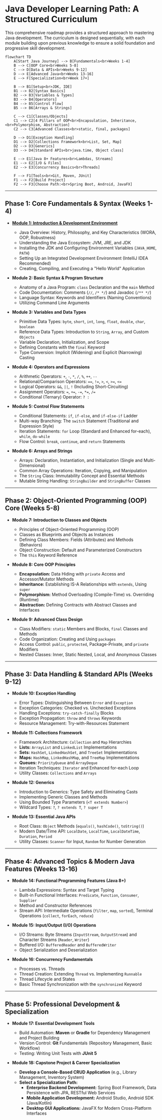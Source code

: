 # Java Developer Learning Path: A Structured Curriculum

This comprehensive roadmap provides a structured approach to mastering Java development. The curriculum is designed sequentially, with each module building upon previous knowledge to ensure a solid foundation and progressive skill development.

```mermaid
flowchart TD
    A[Start Java Journey] --> B[Fundamentals<br>Weeks 1-4]
    B --> C[OOP Core<br>Weeks 5-8]
    C --> D[Data & APIs<br>Weeks 9-12]
    D --> E[Advanced Java<br>Weeks 13-16]
    E --> F[Specialization<br>Week 17+]
    
    B --> B1[Setup<br>JDK, IDE]
    B1 --> B2[Syntax Basics]
    B2 --> B3[Variables & Types]
    B3 --> B4[Operators]
    B4 --> B5[Control Flow]
    B5 --> B6[Arrays & Strings]
    
    C --> C1[Classes/Objects]
    C1 --> C2[4 Pillars of OOP<br>Encapsulation, Inheritance,<br>Polymorphism, Abstraction]
    C2 --> C3[Advanced Classes<br>static, final, packages]
    
    D --> D1[Exception Handling]
    D1 --> D2[Collections Framework<br>List, Set, Map]
    D2 --> D3[Generics]
    D3 --> D4[Standard APIs<br>java.time, Object class]
    
    E --> E1[Java 8+ Features<br>Lambdas, Streams]
    E1 --> E2[I/O & Files]
    E2 --> E3[Concurrency Basics<br>Threads]
    
    F --> F1[Tools<br>Git, Maven, JUnit]
    F1 --> F2[Build Project]
    F2 --> F3[Choose Path:<br>Spring Boot, Android, JavaFX]
```

---

## Phase 1: Core Fundamentals & Syntax (Weeks 1-4)

*   [**Module 1: Introduction & Development Environment**](https://github.com/ahmadrizal1st/java-intro/#readme)
    *   Java Overview: History, Philosophy, and Key Characteristics (WORA, OOP, Robustness)
    *   Understanding the Java Ecosystem: JVM, JRE, and JDK
    *   Installing the JDK and Configuring Environment Variables (`JAVA_HOME`, `PATH`)
    *   Setting Up an Integrated Development Environment (IntelliJ IDEA Recommended)
    *   Creating, Compiling, and Executing a "Hello World" Application

*   **Module 2: Basic Syntax & Program Structure**
    *   Anatomy of a Java Program: `class` Declaration and the `main` Method
    *   Code Documentation: Comments (`//`, `/* */`) and Javadoc (`/** */`)
    *   Language Syntax: Keywords and Identifiers (Naming Conventions)
    *   Utilizing Command Line Arguments

*   **Module 3: Variables and Data Types**
    *   Primitive Data Types: `byte`, `short`, `int`, `long`, `float`, `double`, `char`, `boolean`
    *   Reference Data Types: Introduction to `String`, `Array`, and Custom `Objects`
    *   Variable Declaration, Initialization, and Scope
    *   Defining Constants with the `final` Keyword
    *   Type Conversion: Implicit (Widening) and Explicit (Narrowing) Casting

*   **Module 4: Operators and Expressions**
    *   Arithmetic Operators: `+`, `-`, `*`, `/`, `%`, `++`, `--`
    *   Relational/Comparison Operators: `==`, `!=`, `>`, `<`, `>=`, `<=`
    *   Logical Operators: `&&`, `||`, `!` (Including Short-Circuiting)
    *   Assignment Operators: `=`, `+=`, `-=`, `*=`, `/=`
    *   Conditional (Ternary) Operator: `? :`

*   **Module 5: Control Flow Statements**
    *   Conditional Statements: `if`, `if-else`, and `if-else-if` Ladder
    *   Multi-way Branching: The `switch` Statement (Traditional and Expression Style)
    *   Iteration Statements: `for` Loop (Standard and Enhanced for-each), `while`, `do-while`
    *   Flow Control: `break`, `continue`, and `return` Statements

*   **Module 6: Arrays and Strings**
    *   Arrays: Declaration, Instantiation, and Initialization (Single and Multi-Dimensional)
    *   Common Array Operations: Iteration, Copying, and Manipulation
    *   The `String` Class: Immutability Concept and Essential Methods
    *   Mutable String Handling: `StringBuilder` and `StringBuffer` Classes

---

## Phase 2: Object-Oriented Programming (OOP) Core (Weeks 5-8)

*   **Module 7: Introduction to Classes and Objects**
    *   Principles of Object-Oriented Programming (OOP)
    *   Classes as Blueprints and Objects as Instances
    *   Defining Class Members: Fields (Attributes) and Methods (Behaviors)
    *   Object Construction: Default and Parameterized Constructors
    *   The `this` Keyword Reference

*   **Module 8: Core OOP Principles**
    *   **Encapsulation:** Data Hiding with `private` Access and Accessor/Mutator Methods
    *   **Inheritance:** Establishing IS-A Relationships with `extends`, Using `super`
    *   **Polymorphism:** Method Overloading (Compile-Time) vs. Overriding (Runtime)
    *   **Abstraction:** Defining Contracts with Abstract Classes and Interfaces

*   **Module 9: Advanced Class Design**
    *   Class Modifiers: `static` Members and Blocks, `final` Classes and Methods
    *   Code Organization: Creating and Using `packages`
    *   Access Control: `public`, `protected`, Package-Private, and `private` Modifiers
    *   Nested Classes: Inner, Static Nested, Local, and Anonymous Classes

---

## Phase 3: Data Handling & Standard APIs (Weeks 9-12)

*   **Module 10: Exception Handling**
    *   Error Types: Distinguishing Between `Error` and `Exception`
    *   Exception Categories: Checked vs. Unchecked Exceptions
    *   Handling Exceptions: `try-catch-finally` Blocks
    *   Exception Propagation: `throw` and `throws` Keywords
    *   Resource Management: Try-with-Resources Statement

*   **Module 11: Collections Framework**
    *   Framework Architecture: `Collection` and `Map` Hierarchies
    *   **Lists:** `ArrayList` and `LinkedList` Implementations
    *   **Sets:** `HashSet`, `LinkedHashSet`, and `TreeSet` Implementations
    *   **Maps:** `HashMap`, `LinkedHashMap`, and `TreeMap` Implementations
    *   **Queues:** `PriorityQueue` and `ArrayDeque`
    *   Iteration Techniques: `Iterator` and Enhanced for-each Loop
    *   Utility Classes: `Collections` and `Arrays`

*   **Module 12: Generics**
    *   Introduction to Generics: Type Safety and Eliminating Casts
    *   Implementing Generic Classes and Methods
    *   Using Bounded Type Parameters (`<T extends Number>`)
    *   Wildcard Types: `?`, `? extends T`, `? super T`

*   **Module 13: Essential Java APIs**
    *   Root Class: `Object` Methods (`equals()`, `hashCode()`, `toString()`)
    *   Modern Date/Time API: `LocalDate`, `LocalTime`, `LocalDateTime`, `Duration`, `Period`
    *   Utility Classes: `Scanner` for Input, `Random` for Number Generation

---

## Phase 4: Advanced Topics & Modern Java Features (Weeks 13-16)

*   **Module 14: Functional Programming Features (Java 8+)**
    *   Lambda Expressions: Syntax and Target Typing
    *   Built-in Functional Interfaces: `Predicate`, `Function`, `Consumer`, `Supplier`
    *   Method and Constructor References
    *   Stream API: Intermediate Operations (`filter`, `map`, `sorted`), Terminal Operations (`collect`, `forEach`, `reduce`)

*   **Module 15: Input/Output (I/O) Operations**
    *   I/O Streams: Byte Streams (`InputStream`, `OutputStream`) and Character Streams (`Reader`, `Writer`)
    *   Buffered I/O: `BufferedReader` and `BufferedWriter`
    *   Object Serialization and Deserialization

*   **Module 16: Concurrency Fundamentals**
    *   Processes vs. Threads
    *   Thread Creation: Extending `Thread` vs. Implementing `Runnable`
    *   Thread Lifecycle and States
    *   Basic Thread Synchronization with the `synchronized` Keyword

---

## Phase 5: Professional Development & Specialization

*   **Module 17: Essential Development Tools**
    *   Build Automation: **Maven** or **Gradle** for Dependency Management and Project Building
    *   Version Control: **Git** Fundamentals (Repository Management, Basic Workflow)
    *   Testing: Writing Unit Tests with **JUnit 5**

*   **Module 18: Capstone Project & Career Specialization**
    *   **Develop a Console-Based CRUD Application** (e.g., Library Management, Inventory System)
    *   **Select a Specialization Path:**
        *   **Enterprise Backend Development:** Spring Boot Framework, Data Persistence with JPA, RESTful Web Services
        *   **Mobile Application Development:** Android Studio, Android SDK (Java/Kotlin)
        *   **Desktop GUI Applications:** JavaFX for Modern Cross-Platform Interfaces

